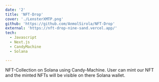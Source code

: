 ```yaml
---
date: '2'
title: 'NFT-Drop'
cover: './LensterXMTP.png'
github: 'https://github.com/AnmolSirola/NFT-Drop'
external: 'https://nft-drop-nine-sand.vercel.app/'
tech:
  - Javascript
  - Next.js
  - CandyMachine
  - Solana

---
```


NFT-Collection on Solana using Candy-Machine. User can mint our NFT and the minted NFTs will be visible on there Solana wallet.
